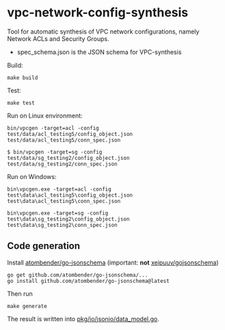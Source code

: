 # vpc-network-config-synthesis

Tool for automatic synthesis of VPC network configurations, namely Network ACLs and Security Groups.

* spec_schema.json is the JSON schema for VPC-synthesis

Build:

```commandline
make build
```


Test:

```commandline
make test
```


Run on Linux environment:

```commandline
bin/vpcgen -target=acl -config test/data/acl_testing5/config_object.json test/data/acl_testing5/conn_spec.json

$ bin/vpcgen -target=sg -config test/data/sg_testing2/config_object.json test/data/sg_testing2/conn_spec.json
```


Run on Windows:

```commandline
bin\vpcgen.exe -target=acl -config test\data\acl_testing5\config_object.json test\data\acl_testing5\conn_spec.json

bin\vpcgen.exe -target=sg -config test\data\sg_testing2\config_object.json test\data\sg_testing2\conn_spec.json
```




## Code generation

Install [atombender/go-jsonschema](https://github.com/atombender/go-jsonschema)
(important: **not** [xeipuuv/gojsonschema](https://github.com/xeipuuv/gojsonschema))

```commandline
go get github.com/atombender/go-jsonschema/...
go install github.com/atombender/go-jsonschema@latest
```

Then run

```commandline
make generate
```

The result is written into [pkg/io/jsonio/data_model.go](pkg/io/jsonio/data_model.go).
